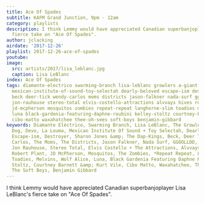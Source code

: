 ```yaml
---
title: Ace Of Spades
subtitle: KAFM Grand Junction, 9pm - 12am
category: playlists
description: I think Lemmy would have appreciated Canadian superbanjoplayer Lisa LeBlanc's
  fierce take on "Ace Of Spades".
author: jclacking
airdate: '2017-12-26'
playlist: 2017-12-26-ace-of-spades
youtube: 
image:
  src: artists/2017/lisa_leblanc.jpg
  caption: Lisa LeBlanc
index: Ace Of Spades
tags: diamante-electrico swarming-branch lisa-leblanc growlers a-giant-dog devo la-louma
  mexican-institute-of-sound-toy-selectah dearly-beloved escape-ism destroyer sharon-jones-dap-kings
  beck deer-tick wendy-carlos moms districts jason-falkner nada-surf ggoolldd sugarcubes
  jon-rauhouse stereo-total elvis-costello-attractions alvvays hives robert-plant
  jd-mcpherson mosquitos zombies repeat-repeat langhorne-slim toadies melvins wolf-alice
  luna black-gardenia-featuring-daphne-roubini kelley-stoltz courtney-barnett-kurt-vile
  cibo-matto waxahatchee thee-oh-sees soft-boys benjamin-gibbard
keywords: Diamante Eléctrico, Swarming Branch, Lisa LeBlanc, The Growlers, A Giant
  Dog, Devo, La Louma, Mexican Institute Of Sound + Toy Selectah, Dearly Beloved,
  Escape-ism, Destroyer, Sharon Jones &amp; The Dap-Kings, Beck, Deer Tick, Wendy
  Carlos, The Moms, The Districts, Jason Falkner, Nada Surf, GGOOLLDD, Sugarcubes,
  Jon Rauhouse, Stereo Total, Elvis Costello + The Attractions, Alvvays, The Hives,
  Robert Plant, JD McPherson, Mosquitos, The Zombies, *Repeat Repeat, Langhorne Slim,
  Toadies, Melvins, Wolf Alice, Luna, Black Gardenia Featuring Daphne Roubini, Kelley
  Stoltz, Courtney Barnett &amp; Kurt Vile, Cibo Matto, Waxahatchee, Thee Oh Sees,
  The Soft Boys, Benjamin Gibbard
---
```

I think Lemmy would have appreciated Canadian superbanjoplayer Lisa LeBlanc's fierce take on "Ace Of Spades".
